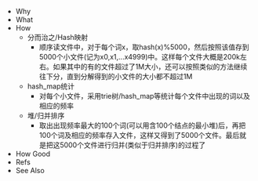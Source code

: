 - Why
- What
- How
	- 分而治之/Hash映射
		- 顺序读文件中，对于每个词x，取hash(x)%5000，然后按照该值存到5000个小文件(记为x0,x1,...x4999)中。这样每个文件大概是200k左右。如果其中的有的文件超过了1M大小，还可以按照类似的方法继续往下分，直到分解得到的小文件的大小都不超过1M
	- hash_map统计
		- 对每个小文件，采用trie树/hash_map等统计每个文件中出现的词以及相应的频率
	- 堆/归并排序
		- 取出出现频率最大的100个词(可以用含100个结点的最小堆)后，再把100个词及相应的频率存入文件，这样又得到了5000个文件。最后就是把这5000个文件进行归并(类似于归并排序)的过程了
- How Good
- Refs
- See Also